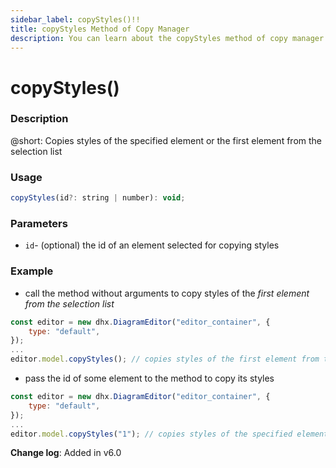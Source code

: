 ```yaml
---
sidebar_label: copyStyles()!!
title: copyStyles Method of Copy Manager
description: You can learn about the copyStyles method of copy manager in the documentation of the DHTMLX JavaScript Diagram library. Browse developer guides and API reference, try out code examples and live demos, and download a free 30-day evaluation version of DHTMLX Diagram.
---
```


# copyStyles()

### Description

@short: Copies styles of the specified element or the first element from the selection list

### Usage

~~~jsx
copyStyles(id?: string | number): void;
~~~

### Parameters

- `id`- (optional) the id of an element selected for copying styles

### Example

-  call the method without arguments to copy styles of the *first element from the selection list*

~~~jsx {5}
const editor = new dhx.DiagramEditor("editor_container", { 
    type: "default",
});
...
editor.model.copyStyles(); // copies styles of the first element from the selection list
~~~

- pass the id of some element to the method to copy its styles

~~~jsx {5}
const editor = new dhx.DiagramEditor("editor_container", { 
    type: "default",
});
...
editor.model.copyStyles("1"); // copies styles of the specified element
~~~

**Change log**: Added in v6.0